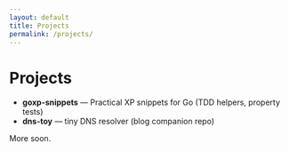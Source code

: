 ```yaml
---
layout: default
title: Projects
permalink: /projects/
---
```


# Projects

- **goxp-snippets** — Practical XP snippets for Go (TDD helpers, property tests)  
- **dns-toy** — tiny DNS resolver (blog companion repo)

More soon.